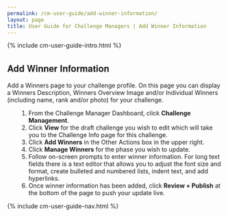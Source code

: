 ```yaml
---
permalink: /cm-user-guide/add-winner-information/
layout: page
title: User Guide for Challenge Managers | Add Winner Information
---
```

<div class="res-sec">
  <div class="grid-row ">
    <div class="grid-col-12">{% include cm-user-guide-intro.html %}</div>
  </div>
  <div class="grid-row grid-gap usa-typo">
    <div class="grid-col-12 pt-10 pb-30 px-0">
      <div class="bg-secondary-lighter text-center">
        <h2 class="mb-0">Add Winner Information</h2>
      </div>
    </div>
  </div>
  <div class="grid-row grid-gap justify-content-between">
    <div class="grid-col-7">
      <div class="usa-prose">
        <p>Add a Winners page to your challenge profile. On this page you can display a Winners Description, Winners Overview Image and/or Individual Winners (including name, rank and/or photo) for your challenge.</p>
        <ol>
          <li class="font-normal"><span>From the Challenge Manager Dashboard, click <b>Challenge Management</b>.</span></li>
          <li class="font-normal"><span>Click <b>View</b> for the draft challenge you wish to edit which will take you to the Challenge Info page for this challenge.</span></li>
          <li class="font-normal"><span>Click <b>Add Winners</b> in the Other Actions box in the upper right.</span></li>
          <li class="font-bolder"><span>Click <b>Manage Winners</b> for the phase you wish to update.</span></li>
          <li class="font-normal"><span>Follow on-screen prompts to enter winner information. For long text fields there is a text editor that allows you to adjust the font size and format, create bulleted and numbered lists, indent text, and add hyperlinks.</span></li>
          <li class="font-normal"><span>Once winner information has been added, click <b>Review + Publish</b> at the bottom of the page to push your update live.</span></li>
        </ol>
      </div>
    </div>
      <div class="grid-col-4">{% include cm-user-guide-nav.html %} </div>
    </div>
  </div>
  <style>
    .usa-prose ol{
      padding-left: 50px;
      margin-top: 0;
    }
    .usa-prose ol ul{
      margin-top: 0;
    }
    .usa-prose ul{
      padding-left: 2rem;
      margin-top: 0;
      margin-bottom: 1em;
    }
    .usa-prose ul li{
      max-width: 100%;
      margin-bottom: 0;
    }
    .tablet\:grid-col-10 {
      flex: 0 1 auto;
      width: 100%;
    }
    .grid-container .usa-sidenav {
      margin-left: 0;
      margin-right: 0;
      padding-left: 0;
    }
    .grid-container .usa-sidenav__sublist {
      list-style-type: none;
      padding-left: 0;
      margin: 0;
      font-size: 1rem;
    }
    .usa-typo {
      font-family: Source Sans Pro Web,Helvetica Neue,Helvetica,Roboto,Arial,sans-serif;
    }
    .menu-title {
      text-indent: 1em;
      font-weight: 600;
    }
    .no-underline {
      text-decoration: none !important;
    }
    .child-link {
      text-indent: 2em;
      color: #757575;
      font-weight: 500;
    }
    .usa-sidenav__item a:not(.usa-current):hover {
      background-color: #f1f1f1;
    }

    .usa-sidenav__sublist .usa-sidenav__item a.inactive-link:hover,
    .usa-sidenav__item a.child-link.inactive-link:hover {
      color: #004c8c !important;
      font-weight: 400 !important;
      text-decoration: none !important;
    }

    .usa-sidenav__sublist a:not(.usa-current),
    .usa-sidenav__item a.child-link:not(.usa-current) {
      color: #757575 !important;
    }

    .usa-current {
      color: #205493 !important;
      font-weight: 600 !important;
    }

    .usa-sidenav__item a.child-link:not(.usa-current):hover {
      font-weight: 400 !important;
    }

    .usa-sidenav__item a[href=""]:hover {
      color: #205493 !important;
      font-weight: 400 !important;
    }

    .usa-sidenav__item a.menu-title:hover {
      background-color: transparent !important;
    }
  </style>